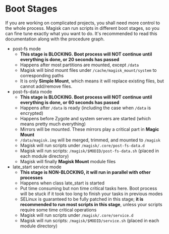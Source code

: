 # Boot Stages
If you are working on complicated projects, you shall need more control to the whole process. Magisk can run scripts in different boot stages, so you can fine tune exactly what you want to do. It's recommended to read this documentation along with the procedure graph.

- post-fs mode
    - **This stage is BLOCKING. Boot process will NOT continue until everything is done, or 20 seconds has passed**
    - Happens after most partitions are mounted, except `/data`
    - Magisk will bind mount files under `/cache/magisk_mount/system` to corresponding paths
    - It is only **Simple Mount**, which means it will replace existing files, but cannot add/remove files.
- post-fs-data mode
    - **This stage is BLOCKING. Boot process will NOT continue until everything is done, or 60 seconds has passed**
    - Happens after `/data` is ready (including the case when `/data` is encrypted)
    - Happens before Zygote and system servers are started (which means pretty much everything)
    - Mirrors will be mounted. These mirrors play a critical part in **Magic Mount**
    - `/data/magisk.img` will be merged, trimmed, and mounted to `/magisk`
    - Magisk will run scripts under `/magisk/.core/post-fs-data.d`
    - Magisk will run scripts: `/magisk/$MODID/post-fs-data.sh` (placed in each module directory)
    - Magisk will finally **Magisk Mount** module files
- late_start service mode
    - **This stage is NON-BLOCKING, it will run in parallel with other processes**
    - Happens when class late_start is started
    - Put time consuming but non time critical tasks here. Boot process will be stuck if it took too long to finish your tasks in previous modes
    - SELinux is guaranteed to be fully patched in this stage; **it is recommended to run most scripts in this stage**, unless your scripts require some time critical operations
    - Magisk will run scripts under `/magisk/.core/service.d`
    - Magisk will run scripts: `/magisk/$MODID/service.sh` (placed in each module directory)

